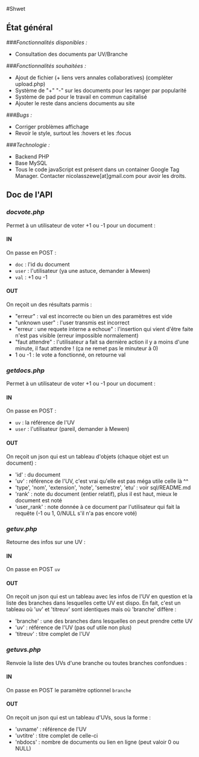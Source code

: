 #Shwet

## État général

###*Fonctionnalités disponibles :*
* Consultation des documents par UV/Branche

###*Fonctionnalités souhaitées :* 
* Ajout de fichier (+ liens vers annales collaboratives) (compléter upload.php)
* Système de "+" "-" sur les documents pour les ranger par popularité
* Système de pad pour le travail en commun capitalisé
* Ajouter le reste dans anciens documents au site

###*Bugs :*
* Corriger problèmes affichage
* Revoir le style, surtout les :hovers et les :focus

###*Technologie :*
* Backend PHP
* Base MySQL
* Tous le code javaScript est présent dans un container Google Tag Manager. Contacter nicolasszewe[at]gmail.com pour avoir les droits. 




## Doc de l'API
### *docvote.php*
Permet à un utilisateur de voter +1 ou -1 pour un document :

#### IN
On passe en POST :
* `doc` : l'id du document
* `user` : l'utilisateur (ya une astuce, demander à Mewen)
* `val` : +1 ou -1

#### OUT
On reçoit un des résultats parmis :
* "erreur" : val est incorrecte ou bien un des paramètres est vide
* "unknown user" : l'user transmis est incorrect
* "erreur : une requete interne a echoue" : l'insertion qui vient d'être faite n'est pas visible (erreur impossible normalement)
* "faut attendre" : l'utilisateur a fait sa dernière action il y a moins d'une minute, il faut attendre ! (ça ne remet pas le minuteur à 0)
* 1 ou -1 : le vote a fonctionné, on retourne val


### *getdocs.php*
Permet à un utilisateur de voter +1 ou -1 pour un document :
#### IN
On passe en POST :
* `uv` : la référence de l'UV
* `user` : l'utilisateur (pareil, demander à Mewen)

#### OUT
On reçoit un json qui est un tableau d'objets (chaque objet est un document) :
* 'id' : du document
* 'uv' : référence de l'UV, c'est vrai qu'elle est pas méga utile celle là ^^
* 'type', 'nom', 'extension', 'note', 'semestre', 'etu' : voir sql/README.md
* 'rank' : note du document (entier relatif), plus il est haut, mieux le document est noté
* 'user_rank' : note donnée à ce document par l'utilisateur qui fait la requête (-1 ou 1, 0/NULL s'il n'a pas encore voté)

### *getuv.php*
Retourne des infos sur une UV :
#### IN
On passe en POST `uv`

#### OUT
On reçoit un json qui est un tableau avec les infos de l'UV en question et la liste des branches dans lesquelles cette UV est dispo. En fait, c'est un tableau où 'uv' et 'titreuv' sont identiques mais où 'branche' diffère :
* 'branche' : une des branches dans lesquelles on peut prendre cette UV
* 'uv' : référence de l'UV (pas ouf utile non plus)
* 'titreuv' : titre complet de l'UV

### *getuvs.php*
Renvoie la liste des UVs d'une branche ou toutes branches confondues :
#### IN
On passe en POST le paramètre optionnel `branche`

#### OUT
On reçoit un json qui est un tableau d'UVs, sous la forme :
* 'uvname' : référence de l'UV
* 'uvtitre' : titre complet de celle-ci
* 'nbdocs' : nombre de documents ou lien en ligne (peut valoir 0 ou NULL)
